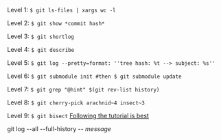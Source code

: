 Level 1: ```$ git ls-files | xargs wc -l```

Level 2: ```$ git show *commit hash*```

Level 3: ```$ git shortlog```

Level 4: ```$ git describe```

Level 5: ```$ git log --pretty=format: ''tree hash: %t --> subject: %s'' ```

Level 6: ```$ git submodule init #then $ git submodule update```

Level 7: ```$ git grep "@hint" $(git rev-list history) ```

Level 8: ```$ git cherry-pick arachnid~4 insect~3```

Level 9: ```$ git bisect``` [Following the tutorial is best](http://www.metaltoad.com/blog/beginners-guide-git-bisect-process-elimination)

git log --all --full-history -- *message*



